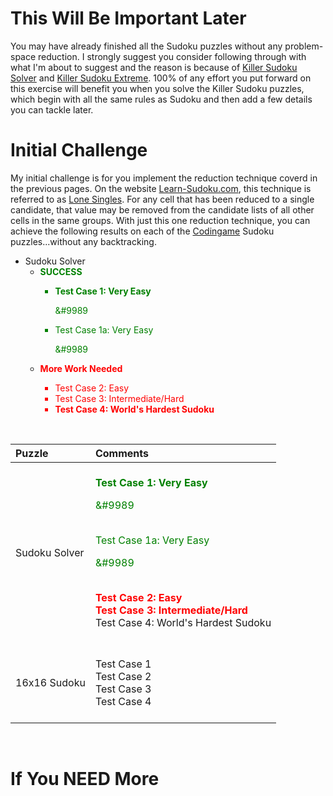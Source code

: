 # This Will Be Important Later

You may have already finished all the Sudoku puzzles without any problem-space reduction. I strongly suggest you consider following through with what I'm about to suggest and the reason is because of [Killer Sudoku Solver](https://www.codingame.com/training/medium/killer-sudoku-solver) and [Killer Sudoku Extreme](https://www.codingame.com/training/hard/killer-sudoku-extreme-challenge). 100% of any effort you put forward on this exercise will benefit you when you solve the Killer Sudoku puzzles, which begin with all the same rules as Sudoku and then add a few details you can tackle later.

# Initial Challenge

My initial challenge is for you implement the reduction technique coverd in the previous pages. On the website [Learn-Sudoku.com](https://learn-sudoku.com), this technique is referred to as [Lone Singles](https://learn-sudoku.com/lone-singles.html). For any cell that has been reduced to a single candidate, that value may be removed from the candidate lists of all other cells in the same groups. With just this one reduction technique, you can achieve the following results on each of the [Codingame](https://www.codingame.com/) Sudoku puzzles...without any backtracking.

* Sudoku Solver
  * <span style="color:green">__SUCCESS__
    * __Test Case 1: Very Easy__ <p>&#9989</p>
    * Test Case 1a: Very Easy</span> <p>&#9989</p>
  * <span style="color:red">__More Work Needed__
    * Test Case 2: Easy
    * Test Case 3: Intermediate/Hard
    * __Test Case 4: World's Hardest Sudoku__</span>

<BR>

| Puzzle | Comments                                |
|:--|:------------------------------------------------------------------|
| Sudoku Solver|<BR><span style="color:green">__Test Case 1: Very Easy__ <p>&#9989</p><BR>Test Case 1a: Very Easy <p>&#9989</p></span><BR><span style="color:red">__Test Case 2: Easy<BR>Test Case 3: Intermediate/Hard__</span><BR>Test Case 4: World's Hardest Sudoku</span><BR><BR>|
| 16x16 Sudoku |<BR>Test Case 1<BR>Test Case 2<BR>Test Case 3<BR>Test Case 4<BR><BR>|

<BR>




# If You NEED More
